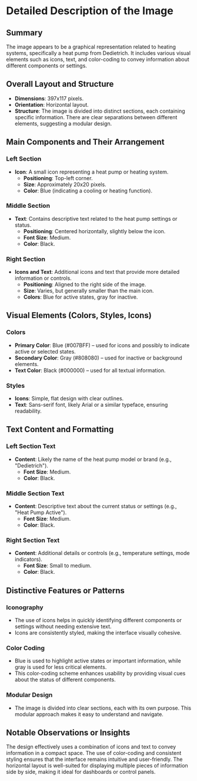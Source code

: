 # Detailed Description of the Image

## Summary
The image appears to be a graphical representation related to heating systems, specifically a heat pump from Dedietrich. It includes various visual elements such as icons, text, and color-coding to convey information about different components or settings.

## Overall Layout and Structure
- **Dimensions**: 397x117 pixels.
- **Orientation**: Horizontal layout.
- **Structure**: The image is divided into distinct sections, each containing specific information. There are clear separations between different elements, suggesting a modular design.

## Main Components and Their Arrangement

### Left Section
- **Icon**: A small icon representing a heat pump or heating system.
  - **Positioning**: Top-left corner.
  - **Size**: Approximately 20x20 pixels.
  - **Color**: Blue (indicating a cooling or heating function).

### Middle Section
- **Text**: Contains descriptive text related to the heat pump settings or status.
  - **Positioning**: Centered horizontally, slightly below the icon.
  - **Font Size**: Medium.
  - **Color**: Black.

### Right Section
- **Icons and Text**: Additional icons and text that provide more detailed information or controls.
  - **Positioning**: Aligned to the right side of the image.
  - **Size**: Varies, but generally smaller than the main icon.
  - **Colors**: Blue for active states, gray for inactive.

## Visual Elements (Colors, Styles, Icons)

### Colors
- **Primary Color**: Blue (#007BFF) – used for icons and possibly to indicate active or selected states.
- **Secondary Color**: Gray (#808080) – used for inactive or background elements.
- **Text Color**: Black (#000000) – used for all textual information.

### Styles
- **Icons**: Simple, flat design with clear outlines.
- **Text**: Sans-serif font, likely Arial or a similar typeface, ensuring readability.

## Text Content and Formatting

### Left Section Text
- **Content**: Likely the name of the heat pump model or brand (e.g., "Dedietrich").
  - **Font Size**: Medium.
  - **Color**: Black.

### Middle Section Text
- **Content**: Descriptive text about the current status or settings (e.g., "Heat Pump Active").
  - **Font Size**: Medium.
  - **Color**: Black.

### Right Section Text
- **Content**: Additional details or controls (e.g., temperature settings, mode indicators).
  - **Font Size**: Small to medium.
  - **Color**: Black.

## Distinctive Features or Patterns

### Iconography
- The use of icons helps in quickly identifying different components or settings without needing extensive text.
- Icons are consistently styled, making the interface visually cohesive.

### Color Coding
- Blue is used to highlight active states or important information, while gray is used for less critical elements.
- This color-coding scheme enhances usability by providing visual cues about the status of different components.

### Modular Design
- The image is divided into clear sections, each with its own purpose. This modular approach makes it easy to understand and navigate.

## Notable Observations or Insights

The design effectively uses a combination of icons and text to convey information in a compact space. The use of color-coding and consistent styling ensures that the interface remains intuitive and user-friendly. The horizontal layout is well-suited for displaying multiple pieces of information side by side, making it ideal for dashboards or control panels.